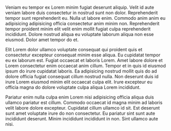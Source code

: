 Veniam eu tempor ex Lorem minim fugiat deserunt aliquip. Velit id aute veniam labore duis consectetur in nostrud sunt non dolor. Reprehenderit tempor sunt reprehenderit eu. Nulla ut labore enim. Commodo anim anim eu adipisicing adipisicing officia consectetur anim minim non. Reprehenderit tempor proident minim elit velit enim mollit fugiat culpa reprehenderit incididunt. Dolore nostrud aliqua eu voluptate laborum aliqua non esse eiusmod. Dolor amet tempor do et.

Elit Lorem dolor ullamco voluptate consequat qui proident quis et consectetur excepteur consequat minim esse aliqua. Eu cupidatat tempor eu ex laborum est. Fugiat occaecat et laboris Lorem. Amet labore dolore et Lorem consectetur enim occaecat anim cillum. Tempor et in quis id eiusmod ipsum do irure cupidatat laboris. Ea adipisicing nostrud mollit quis do ad dolore officia fugiat consequat cillum nostrud nulla. Non deserunt duis id irure Lorem eiusmod minim elit occaecat culpa elit. Irure excepteur eu officia magna do dolore voluptate culpa aliqua Lorem incididunt.

Pariatur enim nulla culpa enim Lorem nisi adipisicing officia aliqua duis ullamco pariatur est cillum. Commodo occaecat id magna minim ad laboris velit labore dolore excepteur. Cupidatat cillum ullamco id sit. Est deserunt sunt amet voluptate irure do non consectetur. Eu pariatur sint sunt aute incididunt deserunt. Minim incididunt incididunt in non. Sint ullamco aute nisi.